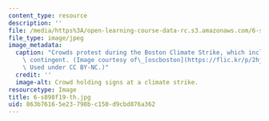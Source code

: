```yaml
---
content_type: resource
description: ''
file: /media/https%3A/open-learning-course-data-rc.s3.amazonaws.com/6-s898-climate-change-seminar-fall-2019/863b76165e23798bc150d9cbd876a362_6-s898f19-th.jpg
file_type: image/jpeg
image_metadata:
  caption: "Crowds protest during the Boston Climate Strike, which included an MIT\
    \ contingent. (Image courtesy of\_[oscboston](https://flic.kr/p/2hj7zi2)\_on Flickr.\
    \ Used under CC BY-NC.)"
  credit: ''
  image-alt: Crowd holding signs at a climate strike.
resourcetype: Image
title: 6-s898f19-th.jpg
uid: 863b7616-5e23-798b-c150-d9cbd876a362
---
```

